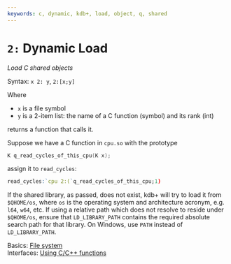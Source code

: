 ```yaml
---
keywords: c, dynamic, kdb+, load, object, q, shared
---
```


# `2:` Dynamic Load




_Load C shared objects_

Syntax: `x 2: y`, `2:[x;y]`

Where

-   `x` is a file symbol
-   `y` is a 2-item list: the name of a C function (symbol) and its rank (int)

returns a function that calls it.

Suppose we have a C function in `cpu.so` with the prototype

```C
K q_read_cycles_of_this_cpu(K x);
```

assign it to `read_cycles`:

```q
read_cycles:`cpu 2:(`q_read_cycles_of_this_cpu;1)
```

If the shared library, as passed, does not exist, kdb+ will try to load it from `$QHOME/os`, where `os` is the operating system and architecture acronym, e.g. `l64`, `w64`, etc. If using a relative path which does not resolve to reside under `$QHOME/os`, ensure that `LD_LIBRARY_PATH` contains the required absolute search path for that library. On Windows, use `PATH` instead of `LD_LIBRARY_PATH`.

<i class="far fa-hand-point-right"></i> 
Basics: [File system](../basics/files.md)  
Interfaces: [Using C/C++ functions](../interfaces/using-c-functions.md)


